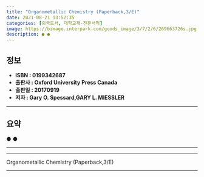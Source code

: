 ```yaml
---
title: "Organometallic Chemistry (Paperback,3/E)"
date: 2021-08-21 13:52:35
categories: [외국도서, 대학교재-전문서적]
image: https://bimage.interpark.com/goods_image/3/7/2/6/269663726s.jpg
description: ● ●
---
```


## **정보**

- **ISBN : 0199342687**
- **출판사 : Oxford University Press Canada**
- **출판일 : 20170919**
- **저자 : Gary O. Spessard,GARY L. MIESSLER**

------



## **요약**

●  ●  

------



------


Organometallic Chemistry (Paperback,3/E) 

------


